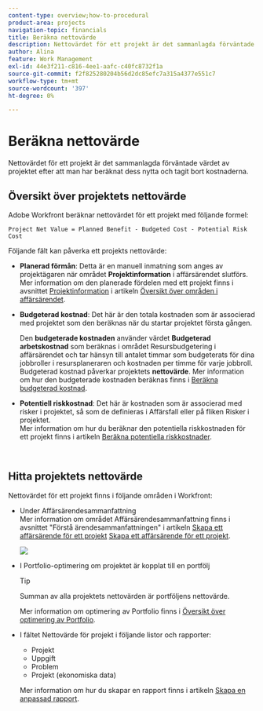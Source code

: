 ```yaml
---
content-type: overview;how-to-procedural
product-area: projects
navigation-topic: financials
title: Beräkna nettovärde
description: Nettovärdet för ett projekt är det sammanlagda förväntade värdet av projektet efter att man har beräknat dess nytta och tagit bort kostnaderna.
author: Alina
feature: Work Management
exl-id: 44e3f211-c816-4ee1-aafc-c40fc8732f1a
source-git-commit: f2f825280204b56d2dc85efc7a315a4377e551c7
workflow-type: tm+mt
source-wordcount: '397'
ht-degree: 0%

---
```


# Beräkna nettovärde

Nettovärdet för ett projekt är det sammanlagda förväntade värdet av projektet efter att man har beräknat dess nytta och tagit bort kostnaderna. 

## Översikt över projektets nettovärde

Adobe Workfront beräknar nettovärdet för ett projekt med följande formel: 

```
Project Net Value = Planned Benefit - Budgeted Cost - Potential Risk Cost
```

Följande fält kan påverka ett projekts nettovärde:

* **Planerad förmån**: Detta är en manuell inmatning som anges av projektägaren när området **Projektinformation** i affärsärendet slutförs.\
  Mer information om den planerade fördelen med ett projekt finns i avsnittet [Projektinformation](../../../manage-work/projects/define-a-business-case/areas-of-business-case.md#project-info) i artikeln [Översikt över områden i affärsärendet](../../../manage-work/projects/define-a-business-case/areas-of-business-case.md).

* **Budgeterad kostnad**: Det här är den totala kostnaden som är associerad med projektet som den beräknas när du startar projektet första gången.

  Den **budgeterade kostnaden** använder värdet **Budgeterad arbetskostnad** som beräknas i området Resursbudgetering i affärsärendet och tar hänsyn till antalet timmar som budgeterats för dina jobbroller i resursplaneraren och kostnaden per timme för varje jobbroll.\
  Budgeterad kostnad påverkar projektets **nettovärde**. Mer information om hur den budgeterade kostnaden beräknas finns i [Beräkna budgeterad kostnad](../../../manage-work/projects/project-finances/budgeted-cost.md).

* **Potentiell riskkostnad**: Det här är kostnaden som är associerad med risker i projektet, så som de definieras i Affärsfall eller på fliken Risker i projektet.\
  Mer information om hur du beräknar den potentiella riskkostnaden för ett projekt finns i artikeln [Beräkna potentiella riskkostnader](../../../manage-work/projects/project-finances/potential-risk-cost.md).

   

## Hitta projektets nettovärde

Nettovärdet för ett projekt finns i följande områden i Workfront:

* Under Affärsärendesammanfattning \
  Mer information om området Affärsärendesammanfattning finns i avsnittet &quot;Förstå ärendesammanfattningen&quot; i artikeln [Skapa ett affärsärende för ett projekt](../../../manage-work/projects/define-a-business-case/create-business-case.md) [Skapa ett affärsärende för ett projekt](../../../manage-work/projects/define-a-business-case/create-business-case.md).

  ![](assets/net-value-on-business-case-summary-highlighted-350x444.png)

* I Portfolio-optimering om projektet är kopplat till en portfölj

  >[!TIP]
  >
  >Summan av alla projektets nettovärden är portföljens nettovärde.

  Mer information om optimering av Portfolio finns i [Översikt över optimering av Portfolio](../../../manage-work/portfolios/portfolio-optimizer/portfolio-optimizer-overview.md).

* I fältet Nettovärde för projekt i följande listor och rapporter:

   * Projekt
   * Uppgift
   * Problem
   * Projekt (ekonomiska data)

  Mer information om hur du skapar en rapport finns i artikeln [Skapa en anpassad rapport](../../../reports-and-dashboards/reports/creating-and-managing-reports/create-custom-report.md).
